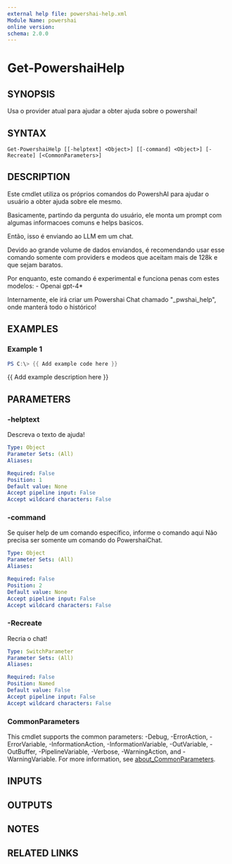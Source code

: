 ```yaml
---
external help file: powershai-help.xml
Module Name: powershai
online version:
schema: 2.0.0
---
```


# Get-PowershaiHelp

## SYNOPSIS
Usa o provider atual para ajudar a obter ajuda sobre o powershai!

## SYNTAX

```
Get-PowershaiHelp [[-helptext] <Object>] [[-command] <Object>] [-Recreate] [<CommonParameters>]
```

## DESCRIPTION
Este cmdlet utiliza os próprios comandos do PowershAI para ajudar o usuário a obter ajuda sobre ele mesmo.
 
Basicamente, partindo da pergunta do usuário, ele monta um prompt com algumas informacoes comuns e helps basicos.
 
Então, isso é enviando ao LLM em um chat.

Devido ao grande volume de dados enviandos, é recomendando usar esse comando somente com providers e modeos que aceitam mais de 128k e que sejam baratos.
 
Por enquanto, este comando é experimental e funciona penas com estes modelos:
	- Openai gpt-4*
	
Internamente, ele irá criar um Powershai Chat chamado "_pwshai_help", onde manterá todo o histórico!

## EXAMPLES

### Example 1
```powershell
PS C:\> {{ Add example code here }}
```

{{ Add example description here }}

## PARAMETERS

### -helptext
Descreva o texto de ajuda!

```yaml
Type: Object
Parameter Sets: (All)
Aliases:

Required: False
Position: 1
Default value: None
Accept pipeline input: False
Accept wildcard characters: False
```

### -command
Se quiser help de um comando específico, informe o comando aqui 
Não precisa ser somente um comando do PowershaiChat.

```yaml
Type: Object
Parameter Sets: (All)
Aliases:

Required: False
Position: 2
Default value: None
Accept pipeline input: False
Accept wildcard characters: False
```

### -Recreate
Recria o chat!

```yaml
Type: SwitchParameter
Parameter Sets: (All)
Aliases:

Required: False
Position: Named
Default value: False
Accept pipeline input: False
Accept wildcard characters: False
```

### CommonParameters
This cmdlet supports the common parameters: -Debug, -ErrorAction, -ErrorVariable, -InformationAction, -InformationVariable, -OutVariable, -OutBuffer, -PipelineVariable, -Verbose, -WarningAction, and -WarningVariable. For more information, see [about_CommonParameters](http://go.microsoft.com/fwlink/?LinkID=113216).

## INPUTS

## OUTPUTS

## NOTES

## RELATED LINKS
